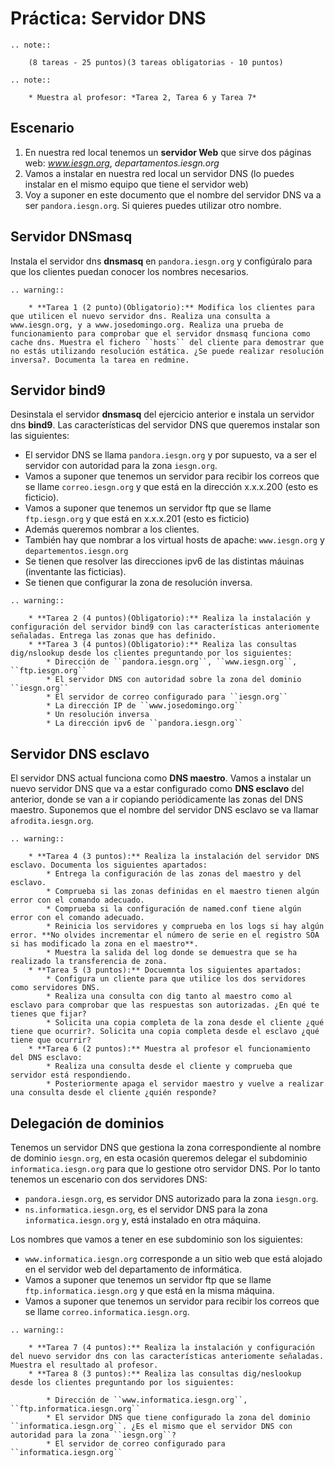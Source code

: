 # Práctica: Servidor DNS

```eval_rst
.. note::

	(8 tareas - 25 puntos)(3 tareas obligatorias - 10 puntos)

.. note::

	* Muestra al profesor: *Tarea 2, Tarea 6 y Tarea 7*
```

## Escenario


1. En nuestra red local tenemos un **servidor Web** que sirve dos páginas web: *www.iesgn.org*, *departamentos.iesgn.org*
2. Vamos a instalar en nuestra red local un servidor DNS (lo puedes instalar en el mismo equipo que tiene el servidor web)
3. Voy a suponer en este documento que el nombre del servidor DNS va a ser ``pandora.iesgn.org``. Si quieres puedes utilizar otro nombre.

## Servidor DNSmasq


Instala el servidor dns **dnsmasq** en ``pandora.iesgn.org`` y configúralo para que los clientes puedan conocer los nombres necesarios.

```eval_rst
.. warning::

	* **Tarea 1 (2 punto)(Obligatorio):** Modifica los clientes para que utilicen el nuevo servidor dns. Realiza una consulta a www.iesgn.org, y a www.josedomingo.org. Realiza una prueba de funcionamiento para comprobar que el servidor dnsmasq funciona como cache dns. Muestra el fichero ``hosts`` del cliente para demostrar que no estás utilizando resolución estática. ¿Se puede realizar resolución inversa?. Documenta la tarea en redmine.
```

## Servidor bind9 

Desinstala el servidor **dnsmasq** del ejercicio anterior e instala un servidor dns **bind9**.  Las características del servidor DNS que queremos instalar son las siguientes:

* El servidor DNS se llama ``pandora.iesgn.org`` y por supuesto, va a ser el servidor con autoridad para la zona ``iesgn.org``.
* Vamos a suponer que tenemos un servidor para recibir los correos que se llame ``correo.iesgn.org`` y que está en la dirección x.x.x.200 (esto es ficticio).
* Vamos a suponer que tenemos un servidor ftp que se llame ``ftp.iesgn.org`` y que está en x.x.x.201 (esto es ficticio)
* Además queremos nombrar a los clientes.
* También hay que nombrar a los virtual hosts de apache: ``www.iesgn.org`` y ``departementos.iesgn.org``
* Se tienen que resolver las direcciones ipv6 de las distintas máuinas (inventante las ficticias).
* Se tienen que configurar la zona de resolución inversa.

```eval_rst
.. warning::

	* **Tarea 2 (4 puntos)(Obligatorio):** Realiza la instalación y configuración del servidor bind9 con las características anteriomente señaladas. Entrega las zonas que has definido.
	* **Tarea 3 (4 puntos)(Obligatorio):** Realiza las consultas dig/nslookup desde los clientes preguntando por los siguientes:
		* Dirección de ``pandora.iesgn.org``, ``www.iesgn.org``, ``ftp.iesgn.org``
		* El servidor DNS con autoridad sobre la zona del dominio ``iesgn.org``
		* El servidor de correo configurado para ``iesgn.org``
		* La dirección IP de ``www.josedomingo.org``
		* Un resolución inversa
		* La dirección ipv6 de ``pandora.iesgn.org``
```

## Servidor DNS esclavo

El servidor DNS actual funciona como **DNS maestro**. Vamos a instalar un nuevo servidor DNS que va a estar configurado como **DNS esclavo** del anterior, donde se van a ir copiando periódicamente las zonas del DNS maestro. Suponemos que el nombre del servidor DNS esclavo se va llamar ``afrodita.iesgn.org``.

```eval_rst
.. warning::

	* **Tarea 4 (3 puntos):** Realiza la instalación del servidor DNS esclavo. Documenta los siguientes apartados:
		* Entrega la configuración de las zonas del maestro y del esclavo.
		* Comprueba si las zonas definidas en el maestro tienen algún error con el comando adecuado.
		* Comprueba si la configuración de named.conf tiene algún error con el comando adecuado.
		* Reinicia los servidores y comprueba en los logs si hay algún error. **No olvides incrementar el número de serie en el registro SOA si has modificado la zona en el maestro**.
		* Muestra la salida del log donde se demuestra que se ha realizado la transferencia de zona.
	* **Tarea 5 (3 puntos):** Docuemnta los siguientes apartados:
		* Configura un cliente para que utilice los dos servidores como servidores DNS.
		* Realiza una consulta con dig tanto al maestro como al esclavo para comprobar que las respuestas son autorizadas. ¿En qué te tienes que fijar?
		* Solicita una copia completa de la zona desde el cliente ¿qué tiene que ocurrir?. Solicita una copia completa desde el esclavo ¿qué tiene que ocurrir?
	* **Tarea 6 (2 puntos):** Muestra al profesor el funcionamiento del DNS esclavo:
		* Realiza una consulta desde el cliente y comprueba que servidor está respondiendo.
		* Posteriormente apaga el servidor maestro y vuelve a realizar una consulta desde el cliente ¿quién responde?
```

## Delegación de dominios

Tenemos un servidor DNS que gestiona la zona correspondiente al nombre de dominio ``iesgn.org``, en esta ocasión queremos delegar el subdominio ``informatica.iesgn.org`` para que lo gestione otro servidor DNS. Por lo tanto tenemos un escenario con dos servidores DNS:

* ``pandora.iesgn.org``, es servidor DNS autorizado para la zona ``iesgn.org``.
* ``ns.informatica.iesgn.org``, es el servidor DNS para la zona ``informatica.iesgn.org`` y, está instalado en otra máquina.

Los nombres que vamos a tener en ese subdominio son los siguientes:

* ``www.informatica.iesgn.org`` corresponde a un sitio web que está alojado en el servidor web del departamento de informática.
* Vamos a suponer que tenemos un servidor ftp que se llame ``ftp.informatica.iesgn.org`` y que está en la misma máquina.
* Vamos a suponer que tenemos un servidor para recibir los correos que se llame ``correo.informatica.iesgn.org``.

```eval_rst
.. warning::

	* **Tarea 7 (4 puntos):** Realiza la instalación y configuración del nuevo servidor dns con las características anteriomente señaladas. Muestra el resultado al profesor.
	* **Tarea 8 (3 puntos):** Realiza las consultas dig/neslookup desde los clientes preguntando por los siguientes:	

		* Dirección de ``www.informatica.iesgn.org``, ``ftp.informatica.iesgn.org``
		* El servidor DNS que tiene configurado la zona del dominio ``informatica.iesgn.org``. ¿Es el mismo que el servidor DNS con autoridad para la zona ``iesgn.org``?
		* El servidor de correo configurado para ``informatica.iesgn.org``
```